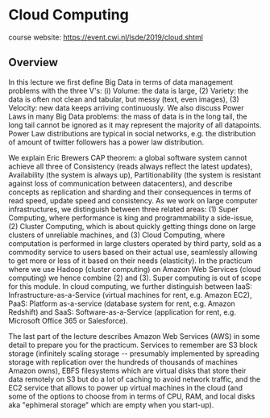 # Cloud Computing

course website: https://event.cwi.nl/lsde/2019/cloud.shtml

## Overview 

In this lecture we first define Big Data in terms of data management problems with the three V's: (i) Volume: the data is large, (2) Variety: the data is often not clean and tabular, but messy (text, even images), (3) Velocity: new data keeps arriving continuously. We also discuss Power Laws in many Big Data problems: the mass of data is in the long tail, the long tail cannot be ignored as it may represent the majority of all datapoints. Power Law distributions are typical in social networks, e.g. the distribution of amount of twitter followers has a power law distribution.

We explain Eric Brewers CAP theorem: a global software system cannot achieve all three of Consistency (reads always reflect the latest updates), Availability (the system is always up), Partitionability (the system is resistant against loss of communication between datacenters), and describe concepts as replication and sharding and their consequences in terms of read speed, update speed and consistency.
As we work on large computer infrastructures, we distinguish between three related areas: (1) Super Computing, where performance is king and programmability a side-issue, (2) Cluster Computing, which is about quickly getting things done on large clusters of unreliable machines, and (3) Cloud Computing, where computation is performed in large clusters operated by third party, sold as a commodity service to users based on their actual use, seamlessly allowing to get more or less of it based on their needs (elasticity). In the practicum where we use Hadoop (cluster computing) on Amazon Web Services (cloud computing) we hence combine (2) and (3). Super computing is out of scope for this module. In cloud computing, we further distinguish between IaaS: Infrastructure-as-a-Service (virtual machines for rent, e.g. Amazon EC2), PaaS: Platform as-a-service (database system for rent, e.g. Amazon Redshift) and SaaS: Software-as-a-Service (application for rent, e.g. Microsoft Office 365 or Salesforce).

The last part of the lecture describes Amazon Web Services (AWS) in some detail to prepare you for the practicum. Services to remember are S3 block storage (infinitely scaling storage -- presumably implemented by spreading storage with replication over the hundreds of thousands of machines Amazon owns), EBFS filesystems which are virtual disks that store their data remotely on S3 but do a lot of caching to avoid network traffic, and the EC2 service that allows to power up virtual machines in the cloud (and some of the options to choose from in terms of CPU, RAM, and local disks aka "ephimeral storage" which are empty when you start-up).